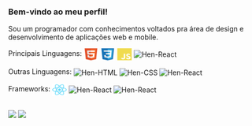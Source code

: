 ### Bem-vindo ao meu perfil!
Sou um programador com conhecimentos voltados pra área de design e desenvolvimento de aplicações web e mobile.

Principais Linguagens:
  <img align="center" alt="Hen-HTML" height="25" width="30" src="https://raw.githubusercontent.com/devicons/devicon/master/icons/html5/html5-original.svg">
  <img align="center" alt="Hen-CSS" height="25" width="30" src="https://raw.githubusercontent.com/devicons/devicon/master/icons/css3/css3-original.svg">
  <img align="center" alt="Hen-Js" height="25" width="30" src="https://raw.githubusercontent.com/devicons/devicon/master/icons/javascript/javascript-plain.svg">
  <img align="center" alt="Hen-React" height="25" width="30" src="https://cdn.jsdelivr.net/gh/devicons/devicon/icons/typescript/typescript-plain.svg" />
  
Outras Linguagens:
  <img align="center" alt="Hen-HTML" height="25" width="30" src="https://cdn.jsdelivr.net/gh/devicons/devicon/icons/c/c-original.svg" />
  <img align="center" alt="Hen-CSS" height="25" width="30" src="https://cdn.jsdelivr.net/gh/devicons/devicon/icons/java/java-original.svg" />
  <img align="center" alt="Hen-React" height="25" width="30" src="https://cdn.jsdelivr.net/gh/devicons/devicon/icons/mysql/mysql-original.svg" />
  
Frameworks: 
  <img align="center" alt="Hen-React" height="25" width="30" src="https://raw.githubusercontent.com/devicons/devicon/master/icons/react/react-original.svg">
  <img align="center" alt="Hen-React" height="25" width="30" src="https://cdn.jsdelivr.net/gh/devicons/devicon/icons/vuejs/vuejs-original.svg" />
  <img align="center" alt="Hen-React" height="25" width="30" src="https://cdn.jsdelivr.net/gh/devicons/devicon/icons/nodejs/nodejs-original.svg" />
  
##
<div>
    <img height="180em" src="https://github-readme-stats.vercel.app/api/top-langs/?username=henriquexaud&layout=compact&langs_count=16&theme=dark"/>
    <img height="180em" src="https://github-readme-stats.vercel.app/api?username=henriquexaud&show_icons=true&theme=dark&include_all_commits-true&count_private=true"/>
</div>
